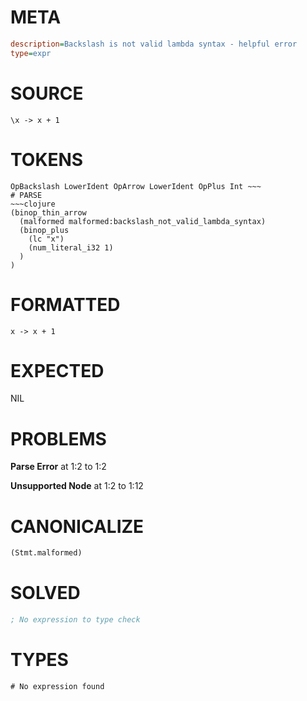 # META
~~~ini
description=Backslash is not valid lambda syntax - helpful error
type=expr
~~~
# SOURCE
~~~roc
\x -> x + 1
~~~
# TOKENS
~~~text
OpBackslash LowerIdent OpArrow LowerIdent OpPlus Int ~~~
# PARSE
~~~clojure
(binop_thin_arrow
  (malformed malformed:backslash_not_valid_lambda_syntax)
  (binop_plus
    (lc "x")
    (num_literal_i32 1)
  )
)
~~~
# FORMATTED
~~~roc
x -> x + 1
~~~
# EXPECTED
NIL
# PROBLEMS
**Parse Error**
at 1:2 to 1:2

**Unsupported Node**
at 1:2 to 1:12

# CANONICALIZE
~~~clojure
(Stmt.malformed)
~~~
# SOLVED
~~~clojure
; No expression to type check
~~~
# TYPES
~~~roc
# No expression found
~~~
